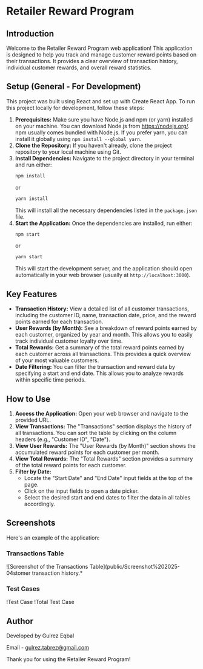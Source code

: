 # Retailer Reward Program

## Introduction

Welcome to the Retailer Reward Program web application! This application is designed to help you track and manage customer reward points based on their transactions. It provides a clear overview of transaction history, individual customer rewards, and overall reward statistics.

## Setup (General - For Development)

This project was built using React and set up with Create React App. To run this project locally for development, follow these steps:

1.  **Prerequisites:** Make sure you have Node.js and npm (or yarn) installed on your machine. You can download Node.js from https://nodejs.org/. npm usually comes bundled with Node.js. If you prefer yarn, you can install it globally using `npm install --global yarn`.
2.  **Clone the Repository:** If you haven't already, clone the project repository to your local machine using Git.
3.  **Install Dependencies:** Navigate to the project directory in your terminal and run either:
    ```bash
    npm install
    ```
    or
    ```bash
    yarn install
    ```
    This will install all the necessary dependencies listed in the `package.json` file.
4.  **Start the Application:** Once the dependencies are installed, run either:
    ```bash
    npm start
    ```
    or
    ```bash
    yarn start
    ```
    This will start the development server, and the application should open automatically in your web browser (usually at `http://localhost:3000`).

## Key Features

* **Transaction History:** View a detailed list of all customer transactions, including the customer ID, name, transaction date, price, and the reward points earned for each transaction.
* **User Rewards (by Month):** See a breakdown of reward points earned by each customer, organized by year and month. This allows you to easily track individual customer loyalty over time.
* **Total Rewards:** Get a summary of the total reward points earned by each customer across all transactions. This provides a quick overview of your most valuable customers.
* **Date Filtering:** You can filter the transaction and reward data by specifying a start and end date. This allows you to analyze rewards within specific time periods.

## How to Use

1.  **Access the Application:** Open your web browser and navigate to the provided URL.
2.  **View Transactions:** The "Transactions" section displays the history of all transactions. You can sort the table by clicking on the column headers (e.g., "Customer ID", "Date").
3.  **View User Rewards:** The "User Rewards (by Month)" section shows the accumulated reward points for each customer per month.
4.  **View Total Rewards:** The "Total Rewards" section provides a summary of the total reward points for each customer.
5.  **Filter by Date:**
    * Locate the "Start Date" and "End Date" input fields at the top of the page.
    * Click on the input fields to open a date picker.
    * Select the desired start and end dates to filter the data in all tables accordingly.

## Screenshots

Here's an example of the application:

### Transactions Table
![Screenshot of the Transactions Table](public/Screenshot%202025-04stomer transaction history.*

### Test Cases
!Test Case
!Total Test Case

## Author

Developed by Gulrez Eqbal

Email - gulrez.tabrez@gmail.com

Thank you for using the Retailer Reward Program!

